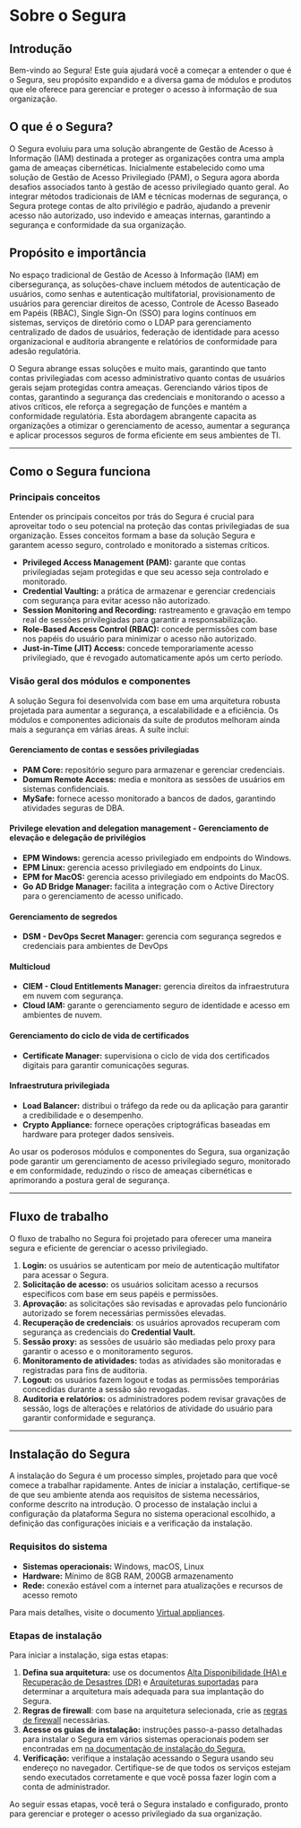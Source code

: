 # Sobre o Segura

## **Introdução**

Bem-vindo ao Segura! Este guia ajudará você a começar a entender o que é o Segura, seu propósito expandido e a diversa gama de módulos e produtos que ele oferece para gerenciar e proteger o acesso à informação de sua organização.

## **O que é o Segura?**

O Segura evoluiu para uma solução abrangente de Gestão de Acesso à Informação (IAM) destinada a proteger as organizações contra uma ampla gama de ameaças cibernéticas. Inicialmente estabelecido como uma solução de Gestão de Acesso Privilegiado (PAM), o Segura agora aborda desafios associados tanto à gestão de acesso privilegiado quanto geral. Ao integrar métodos tradicionais de IAM e técnicas modernas de segurança, o Segura protege contas de alto privilégio e padrão, ajudando a prevenir acesso não autorizado, uso indevido e ameaças internas, garantindo a segurança e conformidade da sua organização.

## **Propósito e importância**

No espaço tradicional de Gestão de Acesso à Informação (IAM) em cibersegurança, as soluções-chave incluem métodos de autenticação de usuários, como senhas e autenticação multifatorial, provisionamento de usuários para gerenciar direitos de acesso, Controle de Acesso Baseado em Papéis (RBAC), Single Sign-On (SSO) para logins contínuos em sistemas, serviços de diretório como o LDAP para gerenciamento centralizado de dados de usuários, federação de identidade para acesso organizacional e auditoria abrangente e relatórios de conformidade para adesão regulatória.

O Segura abrange essas soluções e muito mais, garantindo que tanto contas privilegiadas com acesso administrativo quanto contas de usuários gerais sejam protegidas contra ameaças. Gerenciando vários tipos de contas, garantindo a segurança das credenciais e monitorando o acesso a ativos críticos, ele reforça a segregação de funções e mantém a conformidade regulatória. Esta abordagem abrangente capacita as organizações a otimizar o gerenciamento de acesso, aumentar a segurança e aplicar processos seguros de forma eficiente em seus ambientes de TI.

---

## **Como o Segura funciona**

### **Principais conceitos**

Entender os principais conceitos por trás do Segura é crucial para aproveitar todo o seu potencial na proteção das contas privilegiadas de sua organização. Esses conceitos formam a base da solução Segura e garantem acesso seguro, controlado e monitorado a sistemas críticos.

* **Privileged Access Management (PAM):** garante que contas privilegiadas sejam protegidas e que seu acesso seja controlado e monitorado.  
* **Credential Vaulting:** a prática de armazenar e gerenciar credenciais com segurança para evitar acesso não autorizado.  
* **Session Monitoring and Recording:** rastreamento e gravação em tempo real de sessões privilegiadas para garantir a responsabilização.  
* **Role-Based Access Control (RBAC):** concede permissões com base nos papéis do usuário para minimizar o acesso não autorizado.  
* **Just-in-Time (JIT) Access:** concede temporariamente acesso privilegiado, que é revogado automaticamente após um certo período.

### **Visão geral dos módulos e componentes**  
A solução Segura foi desenvolvida com base em uma arquitetura robusta projetada para aumentar a segurança, a escalabilidade e a eficiência. Os módulos e componentes adicionais da suíte de produtos melhoram ainda mais a segurança em várias áreas. A suíte inclui:

#### **Gerenciamento de contas e sessões privilegiadas**

* **PAM Core:** repositório seguro para armazenar e gerenciar credenciais.  
* **Domum Remote Access:** media e monitora as sessões de usuários em sistemas confidenciais.  
* **MySafe:** fornece acesso monitorado a bancos de dados, garantindo atividades seguras de DBA.

#### **Privilege elevation and delegation management \- Gerenciamento de elevação e delegação de privilégios**

* **EPM Windows:** gerencia acesso privilegiado em endpoints do Windows.  
* **EPM Linux:** gerencia acesso privilegiado em endpoints do Linux.  
* **EPM for MacOS:** gerencia acesso privilegiado em endpoints do MacOS.  
* **Go AD Bridge Manager:** facilita a integração com o Active Directory para o gerenciamento de acesso unificado.

#### **Gerenciamento de segredos** 

* **DSM - DevOps Secret Manager:** gerencia com segurança segredos e credenciais para ambientes de DevOps

#### **Multicloud**

* **CIEM \- Cloud Entitlements Manager:** gerencia direitos da infraestrutura em nuvem com segurança.  
* **Cloud IAM:** garante o gerenciamento seguro de identidade e acesso em ambientes de nuvem.

#### **Gerenciamento do ciclo de vida de certificados**

* **Certificate Manager:** supervisiona o ciclo de vida dos certificados digitais para garantir comunicações seguras.

#### **Infraestrutura privilegiada**

* **Load Balancer:** distribui o tráfego da rede ou da aplicação para garantir a credibilidade e o desempenho.  
* **Crypto Appliance:** fornece operações criptográficas baseadas em hardware para proteger dados sensíveis.

Ao usar os poderosos módulos e componentes do Segura, sua organização pode garantir um gerenciamento de acesso privilegiado seguro, monitorado e em conformidade, reduzindo o risco de ameaças cibernéticas e aprimorando a postura geral de segurança.

---

## **Fluxo de trabalho** 
O fluxo de trabalho no Segura foi projetado para oferecer uma maneira segura e eficiente de gerenciar o acesso privilegiado.

1. **Login:** os usuários se autenticam por meio de autenticação multifator para acessar o Segura.  
2. **Solicitação de acesso:** os usuários solicitam acesso a recursos específicos com base em seus papéis e permissões.  
3. **Aprovação:** as solicitações são revisadas e aprovadas pelo funcionário autorizado se forem necessárias permissões elevadas.  
4. **Recuperação de credenciais**: os usuários aprovados recuperam com segurança as credenciais do **Credential Vault.**  
5. **Sessão proxy:** as sessões de usuário são mediadas pelo proxy para garantir o acesso e o monitoramento seguros.  
6. **Monitoramento de atividades:** todas as atividades são monitoradas e registradas para fins de auditoria.  
7. **Logout:** os usuários fazem logout e todas as permissões temporárias concedidas durante a sessão são revogadas.  
8. **Auditoria e relatórios:** os administradores podem revisar gravações de sessão, logs de alterações e relatórios de atividade do usuário para garantir conformidade e segurança.

---

## **Instalação do Segura**
A instalação do Segura é um processo simples, projetado para que você comece a trabalhar rapidamente. Antes de iniciar a instalação, certifique-se de que seu ambiente atenda aos requisitos de sistema necessários, conforme descrito na introdução. O processo de instalação inclui a configuração da plataforma Segura no sistema operacional escolhido, a definição das configurações iniciais e a verificação da instalação.

### **Requisitos do sistema**

* **Sistemas operacionais:** Windows, macOS, Linux  
* **Hardware:** Mínimo de 8GB RAM, 200GB armazenamento  
* **Rede:** conexão estável com a internet para atualizações e recursos de acesso remoto

Para mais detalhes, visite o documento [Virtual appliances](/v4/docs/pt/installation-virtual-appliances).

### **Etapas de instalação** 
Para iniciar a instalação, siga estas etapas:

1. **Defina sua arquitetura:** use os documentos [Alta Disponibilidade (HA) e Recuperação de Desastres (DR)](/v4/docs/pt/installation-architecture-high-availability-and-disaster-recovery) e [Arquiteturas suportadas](/v4/docs/pt/installation-supported-architectures) para determinar a arquitetura mais adequada para sua implantação do Segura.  
2. **Regras de firewall**: com base na arquitetura selecionada, crie as [regras de firewall](/v4/docs/pt/installation-firewall-rules) necessárias.  
3. **Acesse os guias de instalação:** instruções passo-a-passo detalhadas para instalar o Segura em vários sistemas operacionais podem ser encontradas em [na documentação de instalação do Segura.](/v4/docs/pt/installation)  
4. **Verificação:** verifique a instalação acessando o Segura usando seu endereço no navegador. Certifique-se de que todos os serviços estejam sendo executados corretamente e que você possa fazer login com a conta de administrador.

Ao seguir essas etapas, você terá o Segura instalado e configurado, pronto para gerenciar e proteger o acesso privilegiado da sua organização.

